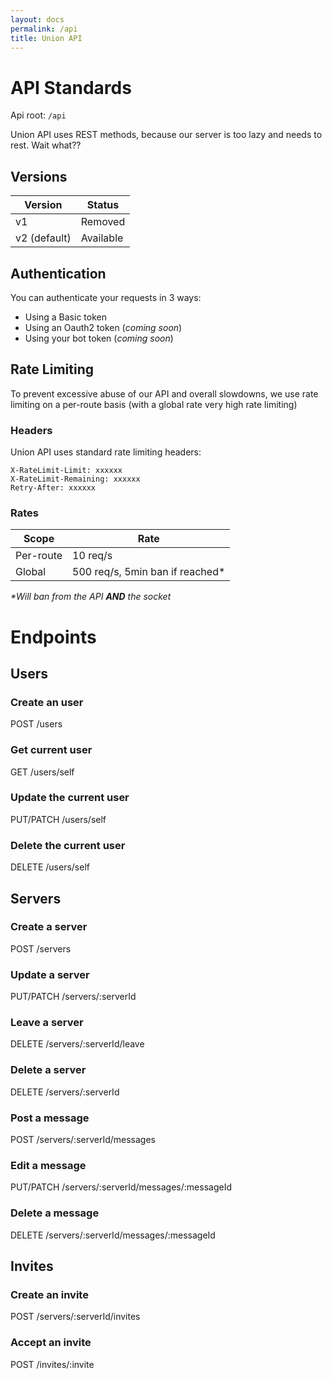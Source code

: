 ```yaml
---
layout: docs
permalink: /api
title: Union API
---
```


# API Standards

Api root: `/api`

Union API uses REST methods, because our server is too lazy and needs to rest. Wait what??

## Versions

| Version      | Status           |
|--------------|------------------|
| v1           | Removed          |
| v2 (default) | Available        |

## Authentication

You can authenticate your requests in 3 ways:
 - Using a Basic token
 - Using an Oauth2 token (*coming soon*)
 - Using your bot token (*coming soon*)

## Rate Limiting

To prevent excessive abuse of our API and overall slowdowns, we use rate limiting on a per-route basis
(with a global rate very high rate limiting)

### Headers

Union API uses standard rate limiting headers:

```
X-RateLimit-Limit: xxxxxx
X-RateLimit-Remaining: xxxxxx
Retry-After: xxxxxx
```

### Rates

| Scope       | Rate                            |
|-------------|---------------------------------|
| Per-route   | 10 req/s                        |
| Global      | 500 req/s, 5min ban if reached* |

*\*Will ban from the API **AND** the socket*

# Endpoints

## Users

### Create an user

<span class='api-endpoint'><span class='sun-flower-text'>POST</span> /users</span>

### Get current user

<span class='api-endpoint'><span class='sun-flower-text'>GET</span> /users/self</span>

### Update the current user

<span class='api-endpoint'><span class='sun-flower-text'>PUT/PATCH</span> /users/self</span>

### Delete the current user

<span class='api-endpoint'><span class='sun-flower-text'>DELETE</span> /users/self</span>

## Servers

### Create a server

<span class='api-endpoint'><span class='sun-flower-text'>POST</span> /servers</span>

### Update a server

<span class='api-endpoint'><span class='sun-flower-text'>PUT/PATCH</span> /servers/:serverId</span>

### Leave a server

<span class='api-endpoint'><span class='sun-flower-text'>DELETE</span> /servers/:serverId/leave</span>

### Delete a server

<span class='api-endpoint'><span class='sun-flower-text'>DELETE</span> /servers/:serverId</span>

### Post a message

<span class='api-endpoint'><span class='sun-flower-text'>POST</span> /servers/:serverId/messages</span>

### Edit a message

<span class='api-endpoint'><span class='sun-flower-text'>PUT/PATCH</span> /servers/:serverId/messages/:messageId</span>

### Delete a message

<span class='api-endpoint'><span class='sun-flower-text'>DELETE</span> /servers/:serverId/messages/:messageId</span>

## Invites

### Create an invite

<span class='api-endpoint'><span class='sun-flower-text'>POST</span> /servers/:serverId/invites</span>

### Accept an invite

<span class='api-endpoint'><span class='sun-flower-text'>POST</span> /invites/:invite</span>
